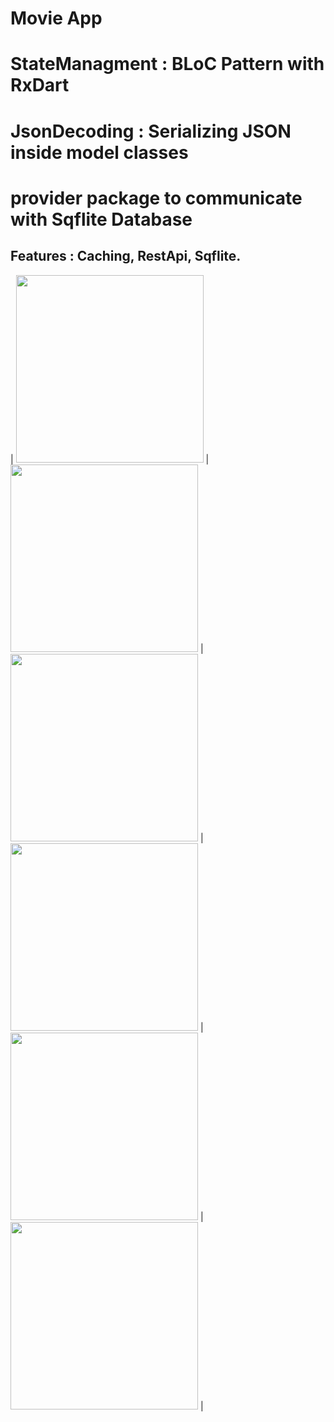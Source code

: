 # Movie App 
# StateManagment : BLoC Pattern with RxDart
# JsonDecoding :  Serializing JSON inside model classes
# provider package to communicate with Sqflite Database
## Features :  Caching, RestApi, Sqflite.


| <img src="https://user-images.githubusercontent.com/79679398/109254821-055d3c80-7808-11eb-9ebd-a278cce5d1c5.jpg" width="300"> |
<img src="https://user-images.githubusercontent.com/79679398/109254878-2756bf00-7808-11eb-8e65-a5224f36f10a.jpg" width="300"> |
<img src="https://user-images.githubusercontent.com/79679398/109254881-29208280-7808-11eb-8c2d-d7fed13ab484.jpg" width="300"> |
<img src="https://user-images.githubusercontent.com/79679398/109254884-2a51af80-7808-11eb-935f-9fd20ac10f48.jpg" width="300"> |
<img src="https://user-images.githubusercontent.com/79679398/109254886-2aea4600-7808-11eb-93ba-117d57da56da.jpg" width="300"> |
<img src="https://user-images.githubusercontent.com/79679398/109254887-2b82dc80-7808-11eb-90ce-43f08516667a.jpg" width="300"> |
